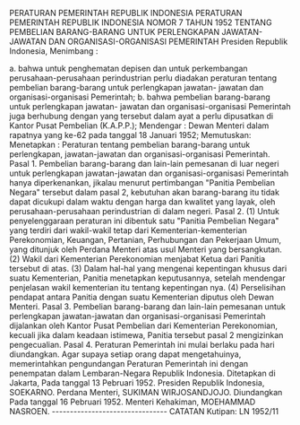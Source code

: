  PERATURAN PEMERINTAH REPUBLIK INDONESIA PERATURAN PEMERINTAH REPUBLIK INDONESIA NOMOR 7 TAHUN 1952 TENTANG PEMBELIAN BARANG-BARANG UNTUK PERLENGKAPAN JAWATAN-JAWATAN DAN ORGANISASI-ORGANISASI PEMERINTAH Presiden Republik Indonesia,
Menimbang :

a. bahwa untuk penghematan depisen dan untuk perkembangan perusahaan-perusahaan perindustrian perlu diadakan peraturan tentang pembelian barang-barang untuk perlengkapan jawatan- jawatan dan organisasi-organisasi Pemerintah;
b. bahwa pembelian barang-barang untuk perlengkapan jawatan- jawatan dan organisasi-organisasi Pemerintah juga berhubung dengan yang tersebut dalam ayat a perlu dipusatkan di Kantor Pusat Pembelian (K.A.P.P.); Mendengar : Dewan Menteri dalam rapatnya yang ke-62 pada tanggal 18 Januari 1952; Memutuskan: Menetapkan : Peraturan tentang pembelian barang-barang untuk perlengkapan, jawatan-jawatan dan organisasi-organisasi Pemerintah. Pasal 1. Pembelian barang-barang dan lain-lain pemesanan di luar negeri untuk perlengkapan jawatan-jawatan dan organisasi-organisasi Pemerintah hanya diperkenankan, jikalau menurut pertimbangan "Panitia Pembelian Negara" tersebut dalam pasal 2, kebutuhan akan barang-barang itu tidak dapat dicukupi dalam waktu dengan harga dan kwalitet yang layak, oleh perusahaan-perusahaan perindustrian di dalam negeri. Pasal 2.
(1) Untuk penyelenggaraan peraturan ini dibentuk satu "Panitia Pembelian Negara" yang terdiri dari wakil-wakil tetap dari Kementerian-kementerian Perekonomian, Keuangan, Pertanian, Perhubungan dan Pekerjaan Umum, yang ditunjuk oleh Perdana Menteri atas usul Menteri yang bersangkutan.
(2) Wakil dari Kementerian Perekonomian menjabat Ketua dari Panitia tersebut di atas.
(3) Dalam hal-hal yang mengenai kepentingan khusus dari suatu Kementerian, Panitia menetapkan keputusannya, setelah mendengar penjelasan wakil kementerian itu tentang kepentingan nya.
(4) Perselisihan pendapat antara Panitia dengan suatu Kementerian diputus oleh Dewan Menteri. Pasal 3. Pembelian barang-barang dan lain-lain pemesanan untuk perlengkapan jawatan-jawatan dan organisasi-organisasi Pemerintah dijalankan oleh Kantor Pusat Pembelian dari Kementerian Perekonomian, kecuali jika dalam keadaan istimewa, Panitia tersebut pasal 2 mengizinkan pengecualian. Pasal 4. Peraturan Pemerintah ini mulai berlaku pada hari diundangkan. Agar supaya setiap orang dapat mengetahuinya, memerintahkan pengundangan Peraturan Pemerintah ini dengan penempatan dalam Lembaran-Negara Republik Indonesia. Ditetapkan di Jakarta, Pada tanggal 13 Pebruari 1952. Presiden Republik Indonesia, SOEKARNO. Perdana Menteri, SUKIMAN WIRJOSANDJOJO. Diundangkan Pada tanggal 16 Pebruari 1952. Menteri Kehakiman, MOEHAMMAD NASROEN. -------------------------------- CATATAN Kutipan: LN 1952/11